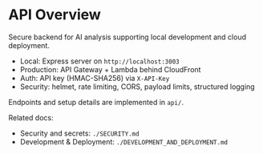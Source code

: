 # API Overview

Secure backend for AI analysis supporting local development and cloud deployment.

- Local: Express server on `http://localhost:3003`
- Production: API Gateway + Lambda behind CloudFront
- Auth: API key (HMAC-SHA256) via `X-API-Key`
- Security: helmet, rate limiting, CORS, payload limits, structured logging

Endpoints and setup details are implemented in `api/`.

Related docs:
- Security and secrets: `./SECURITY.md`
- Development & Deployment: `./DEVELOPMENT_AND_DEPLOYMENT.md`
